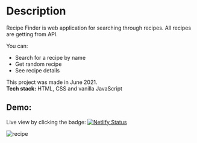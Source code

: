 # Description

Recipe Finder is web application for searching through recipes. All recipes are getting from API.

You can:
- Search for a recipe by name
- Get random recipe
- See recipe details

This project was made in June 2021. <br />
**Tech stack:** HTML, CSS and vanilla JavaScript

## Demo: 

Live view by clicking the badge: [![Netlify Status](https://api.netlify.com/api/v1/badges/4d36dbda-f5f3-491d-9184-2faf6b7068e4/deploy-status)](https://recipe-finder-js.netlify.app/)

![recipe](https://user-images.githubusercontent.com/49621459/190639305-19ac2ed3-8424-4891-8fe5-d601ebe2055e.jpg)
